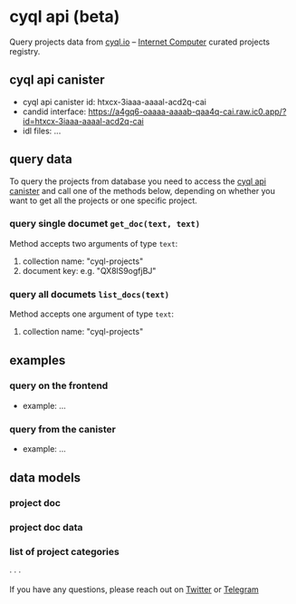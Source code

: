 # cyql api (beta)

Query projects data from [cyql.io](https://n7ib3-4qaaa-aaaai-qagnq-cai.raw.ic0.app/#/) – [Internet Computer](https://internetcomputer.org/) curated projects registry.

## cyql api canister

- cyql api canister id: htxcx-3iaaa-aaaal-acd2q-cai
- candid interface: https://a4gq6-oaaaa-aaaab-qaa4q-cai.raw.ic0.app/?id=htxcx-3iaaa-aaaal-acd2q-cai
- idl files: ...

## query data

To query the projects from database you need to access the [cyql api canister](https://a4gq6-oaaaa-aaaab-qaa4q-cai.raw.ic0.app/?id=htxcx-3iaaa-aaaal-acd2q-cai) and call one of the methods below, depending on whether you want to get all the projects or one specific project.

### query single documet `get_doc(text, text)`

Method accepts two arguments of type `text`:

1. collection name: "cyql-projects"
2. document key: e.g. "QX8lS9ogfjBJ"

### query all documets `list_docs(text)`

Method accepts one argument of type `text`:

1. collection name: "cyql-projects"

## examples

### query on the frontend

- example: ...

### query from the canister

- example: ...

## data models

### project doc

### project doc data

### list of project categories

· · ·

If you have any questions, please reach out on [Twitter](https://twitter.com/cyqlio) or [Telegram](https://t.me/tomkoom)
